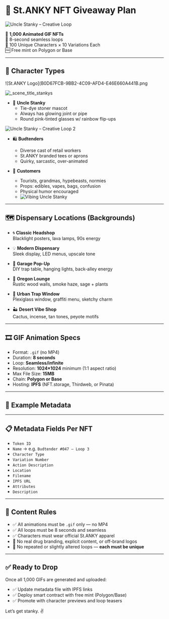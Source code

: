 # 🌿 St.ANKY NFT Giveaway Plan
![Uncle Stanky – Creative Loop](Creative_make_look_202507301455.gif)

🎁 **1,000 Animated GIF NFTs**  
🔁 8-second seamless loops  
👥 100 Unique Characters × 10 Variations Each  
🆓 Free mint on Polygon or Base

---

## 👤 Character Types

![St.ANKY Logo](B0D67FCB-9BB2-4C09-AFD4-E46E660A441B.png

![_scene_title_stankys](./_scene_title_stankys_202507271901.gif)

- 🧓 **Uncle Stanky**  
  - Tie-dye stoner mascot  
  - Always has glowing joint or pipe  
  - Round pink-tinted glasses w/ rainbow flip-ups
 

![Uncle Stanky – Creative Loop 2](Creative_make_look_202507301458.gif)
- 🛍️ **Budtenders**  
  - Diverse cast of retail workers  
  - St.ANKY branded tees or aprons  
  - Quirky, sarcastic, over-animated

- 🌿 **Customers**  
  - Tourists, grandmas, hypebeasts, normies  
  - Props: edibles, vapes, bags, confusion  
  - Physical humor encouraged
  - ![Vibing Uncle Stanky](Vibing_202507291707.gif)

---

## 🗺️ Dispensary Locations (Backgrounds)

- 🌀 **Classic Headshop**  
  Blacklight posters, lava lamps, 90s energy

- 💡 **Modern Dispensary**  
  Sleek display, LED menus, upscale tone

- 🧰 **Garage Pop-Up**  
  DIY trap table, hanging lights, back-alley energy

- 🌲 **Oregon Lounge**  
  Rustic wood walls, smoke haze, sage + plants

- 🧱 **Urban Trap Window**  
  Plexiglass window, graffiti menu, sketchy charm

- 🏜️ **Desert Vibe Shop**  
  Cactus, incense, tan tones, peyote motifs

---

## 🎞️ GIF Animation Specs

- Format: `.gif` (no MP4)
- Duration: **8 seconds**
- Loop: **Seamless/infinite**
- Resolution: **1024×1024** minimum (1:1 aspect ratio)
- Max File Size: **15MB**
- Chain: **Polygon or Base**
- Hosting: **IPFS** (NFT.storage, Thirdweb, or Pinata)

---

## 🧠 Example Metadata
---

## 📋 Metadata Fields Per NFT

- `Token ID`  
- `Name` → e.g. `Budtender #047 – Loop 3`  
- `Character Type`  
- `Variation Number`  
- `Action Description`  
- `Location`  
- `Filename`  
- `IPFS URL`  
- `Attributes`  
- `Description`

---

## 🚫 Content Rules

- ✅ All animations must be `.gif` only — no MP4  
- ✅ All loops must be 8 seconds and seamless  
- ✅ Characters must wear official St.ANKY apparel  
- 🚫 No real drug branding, explicit content, or off-brand logos  
- 🚫 No repeated or slightly altered loops — **each must be unique**

---

## ✅ Ready to Drop

Once all 1,000 GIFs are generated and uploaded:
- ✅ Update metadata file with IPFS links
- ✅ Deploy smart contract with free mint (Polygon/Base)
- ✅ Promote with character previews and loop teasers

Let’s get stanky. ✌️
